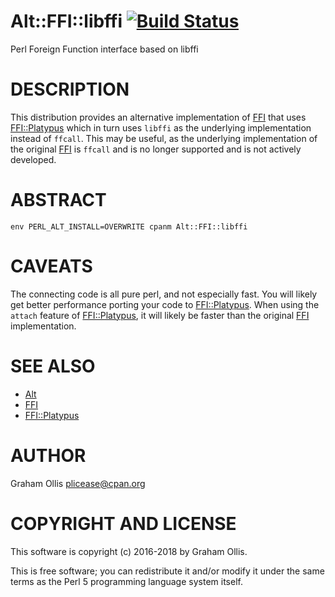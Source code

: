# Alt::FFI::libffi [![Build Status](https://secure.travis-ci.org/Perl5-FFI/Alt-FFI-libffi.png)](http://travis-ci.org/Perl5-FFI/Alt-FFI-libffi)

Perl Foreign Function interface based on libffi

# DESCRIPTION

This distribution provides an alternative implementation of [FFI](https://metacpan.org/pod/FFI) that uses [FFI::Platypus](https://metacpan.org/pod/FFI::Platypus) which
in turn uses `libffi` as the underlying implementation instead of `ffcall`.  This may be useful,
as the underlying implementation of the original [FFI](https://metacpan.org/pod/FFI) is `ffcall` and is no longer supported and
is not actively developed.

# ABSTRACT

    env PERL_ALT_INSTALL=OVERWRITE cpanm Alt::FFI::libffi

# CAVEATS

The connecting code is all pure perl, and not especially fast.  You will likely get
better performance porting your code to [FFI::Platypus](https://metacpan.org/pod/FFI::Platypus).  When using the `attach` feature
of [FFI::Platypus](https://metacpan.org/pod/FFI::Platypus), it will likely be faster than the original [FFI](https://metacpan.org/pod/FFI) implementation.

# SEE ALSO

- [Alt](https://metacpan.org/pod/Alt)
- [FFI](https://metacpan.org/pod/FFI)
- [FFI::Platypus](https://metacpan.org/pod/FFI::Platypus)

# AUTHOR

Graham Ollis <plicease@cpan.org>

# COPYRIGHT AND LICENSE

This software is copyright (c) 2016-2018 by Graham Ollis.

This is free software; you can redistribute it and/or modify it under
the same terms as the Perl 5 programming language system itself.
